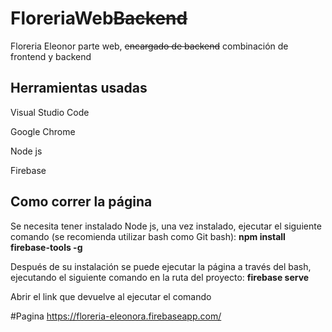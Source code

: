 # FloreriaWeb~~Backend~~
Floreria Eleonor parte web, ~~encargado de backend~~ combinación de frontend y backend

## Herramientas usadas
Visual Studio Code

Google Chrome

Node js

Firebase

## Como correr la página
Se necesita tener instalado Node js, una vez instalado, ejecutar el siguiente comando (se recomienda utilizar bash como Git bash):
**npm install firebase-tools -g**

Después de su instalación se puede ejecutar la página a través del bash, ejecutando el siguiente comando en la ruta del proyecto:
**firebase serve**

Abrir el link que devuelve al ejecutar el comando

#Pagina
https://floreria-eleonora.firebaseapp.com/

